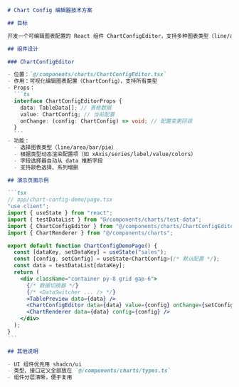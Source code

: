 ````md
# Chart Config 编辑器技术方案

## 目标

开发一个可编辑图表配置的 React 组件 ChartConfigEditor，支持多种图表类型（line/area/bar/pie），可接收任意 table 数据

## 组件设计

### ChartConfigEditor

- 位置：`@/components/charts/ChartConfigEditor.tsx`
- 作用：可视化编辑图表配置（ChartConfig），支持所有类型
- Props：
  ```ts
  interface ChartConfigEditorProps {
    data: TableData[]; // 表格数据
    value: ChartConfig; // 当前配置
    onChange: (config: ChartConfig) => void; // 配置变更回调
  }
  ```
- 功能：
  - 选择图表类型（line/area/bar/pie）
  - 根据类型动态渲染配置项（如 xAxis/series/label/value/colors）
  - 字段选择器自动从 data 推断字段
  - 支持颜色选择、系列增删

## 演示页面示例

```tsx
// app/chart-config-demo/page.tsx
"use client";
import { useState } from "react";
import { testDataList } from "@/components/charts/test-data";
import { ChartConfigEditor } from "@/components/charts/ChartConfigEditor";
import { ChartRenderer } from "@/components/charts";

export default function ChartConfigDemoPage() {
  const [dataKey, setDataKey] = useState("sales");
  const [config, setConfig] = useState<ChartConfig>(/* 默认配置 */);
  const data = testDataList[dataKey];
  return (
    <div className="container py-8 grid gap-6">
      {/* 数据切换器 */}
      {/* <DataSwitcher ... /> */}
      <TablePreview data={data} />
      <ChartConfigEditor data={data} value={config} onChange={setConfig} />
      <ChartRenderer data={data} config={config} />
    </div>
  );
}
```

## 其他说明

- UI 组件优先用 shadcn/ui
- 类型、接口定义全部放在 `@/components/charts/types.ts`
- 组件分层清晰，便于复用
````
